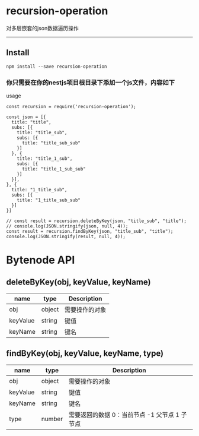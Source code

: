 
# recursion-operation

对多层嵌套的json数据遍历操作

---

## Install

```console
npm install --save recursion-operation
```

### 你只需要在你的nestjs项目根目录下添加一个js文件，内容如下
usage
```
const recursion = require('recursion-operation');

const json = [{
  title: "title",
  subs: [{
    title: "title_sub",
    subs: [{
      title: "title_sub_sub"
    }]
  }, {
    title: "title_1_sub",
    subs: [{
      title: "title_1_sub_sub"
    }]
  }],
}, {
  title: "1_title_sub",
  subs: [{
    title: "1_title_sub_sub"
  }]
}]

// const result = recursion.deleteByKey(json, "title_sub", "title");
// console.log(JSON.stringify(json, null, 4));
const result = recursion.findByKey(json, "title_sub", "title");
console.log(JSON.stringify(result, null, 4));
```

# Bytenode API
## deleteByKey(obj, keyValue, keyName)

name | type |  Description  
-|-|-
obj | object | 需要操作的对象 |
keyValue | string | 键值 |
keyName | string | 键名 |

## findByKey(obj, keyValue, keyName, type)

name | type |  Description  
-|-|-
obj | object | 需要操作的对象 |
keyValue | string | 键值 |
keyName | string | 键名 |
type | number | 需要返回的数据 0：当前节点 -1 父节点 1 子节点